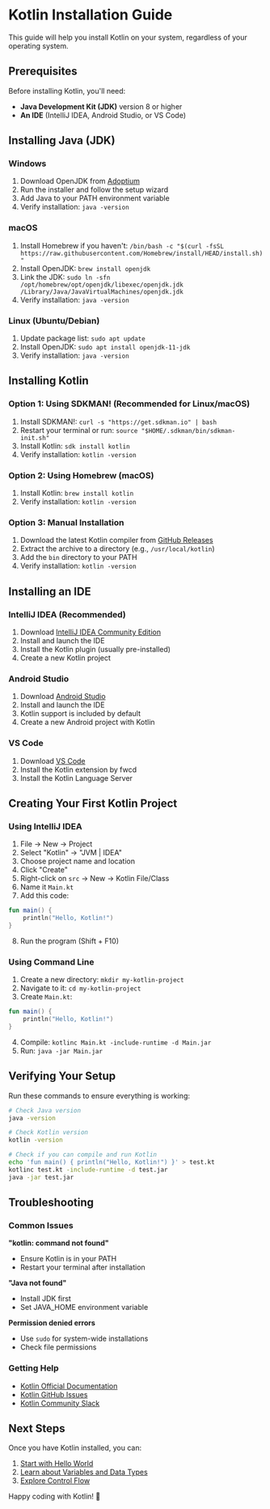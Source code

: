 # Kotlin Installation Guide

This guide will help you install Kotlin on your system, regardless of your operating system.

## Prerequisites

Before installing Kotlin, you'll need:
- **Java Development Kit (JDK)** version 8 or higher
- **An IDE** (IntelliJ IDEA, Android Studio, or VS Code)

## Installing Java (JDK)

### Windows
1. Download OpenJDK from [Adoptium](https://adoptium.net/)
2. Run the installer and follow the setup wizard
3. Add Java to your PATH environment variable
4. Verify installation: `java -version`

### macOS
1. Install Homebrew if you haven't: `/bin/bash -c "$(curl -fsSL https://raw.githubusercontent.com/Homebrew/install/HEAD/install.sh)"`
2. Install OpenJDK: `brew install openjdk`
3. Link the JDK: `sudo ln -sfn /opt/homebrew/opt/openjdk/libexec/openjdk.jdk /Library/Java/JavaVirtualMachines/openjdk.jdk`
4. Verify installation: `java -version`

### Linux (Ubuntu/Debian)
1. Update package list: `sudo apt update`
2. Install OpenJDK: `sudo apt install openjdk-11-jdk`
3. Verify installation: `java -version`

## Installing Kotlin

### Option 1: Using SDKMAN! (Recommended for Linux/macOS)
1. Install SDKMAN!: `curl -s "https://get.sdkman.io" | bash`
2. Restart your terminal or run: `source "$HOME/.sdkman/bin/sdkman-init.sh"`
3. Install Kotlin: `sdk install kotlin`
4. Verify installation: `kotlin -version`

### Option 2: Using Homebrew (macOS)
1. Install Kotlin: `brew install kotlin`
2. Verify installation: `kotlin -version`

### Option 3: Manual Installation
1. Download the latest Kotlin compiler from [GitHub Releases](https://github.com/JetBrains/kotlin/releases)
2. Extract the archive to a directory (e.g., `/usr/local/kotlin`)
3. Add the `bin` directory to your PATH
4. Verify installation: `kotlin -version`

## Installing an IDE

### IntelliJ IDEA (Recommended)
1. Download [IntelliJ IDEA Community Edition](https://www.jetbrains.com/idea/download/)
2. Install and launch the IDE
3. Install the Kotlin plugin (usually pre-installed)
4. Create a new Kotlin project

### Android Studio
1. Download [Android Studio](https://developer.android.com/studio)
2. Install and launch the IDE
3. Kotlin support is included by default
4. Create a new Android project with Kotlin

### VS Code
1. Download [VS Code](https://code.visualstudio.com/)
2. Install the Kotlin extension by fwcd
3. Install the Kotlin Language Server

## Creating Your First Kotlin Project

### Using IntelliJ IDEA
1. File → New → Project
2. Select "Kotlin" → "JVM | IDEA"
3. Choose project name and location
4. Click "Create"
5. Right-click on `src` → New → Kotlin File/Class
6. Name it `Main.kt`
7. Add this code:
```kotlin
fun main() {
    println("Hello, Kotlin!")
}
```
8. Run the program (Shift + F10)

### Using Command Line
1. Create a new directory: `mkdir my-kotlin-project`
2. Navigate to it: `cd my-kotlin-project`
3. Create `Main.kt`:
```kotlin
fun main() {
    println("Hello, Kotlin!")
}
```
4. Compile: `kotlinc Main.kt -include-runtime -d Main.jar`
5. Run: `java -jar Main.jar`

## Verifying Your Setup

Run these commands to ensure everything is working:

```bash
# Check Java version
java -version

# Check Kotlin version
kotlin -version

# Check if you can compile and run Kotlin
echo 'fun main() { println("Hello, Kotlin!") }' > test.kt
kotlinc test.kt -include-runtime -d test.jar
java -jar test.jar
```

## Troubleshooting

### Common Issues

**"kotlin: command not found"**
- Ensure Kotlin is in your PATH
- Restart your terminal after installation

**"Java not found"**
- Install JDK first
- Set JAVA_HOME environment variable

**Permission denied errors**
- Use `sudo` for system-wide installations
- Check file permissions

### Getting Help

- [Kotlin Official Documentation](https://kotlinlang.org/docs/home.html)
- [Kotlin GitHub Issues](https://github.com/JetBrains/kotlin/issues)
- [Kotlin Community Slack](https://kotlinlang.slack.com/)

## Next Steps

Once you have Kotlin installed, you can:
1. [Start with Hello World](basics/01-hello-world.md)
2. [Learn about Variables and Data Types](basics/02-variables-data-types.md)
3. [Explore Control Flow](control-flow/01-if-expressions.md)

Happy coding with Kotlin! 🚀
